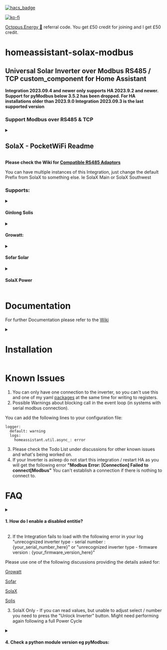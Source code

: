 [![hacs_badge](https://img.shields.io/badge/HACS-Default-41BDF5.svg)](https://github.com/hacs/integration)

[![ko-fi](https://www.ko-fi.com/img/githubbutton_sm.svg)](https://ko-fi.com/V7V51QQOL)

[Octopus.Energy 🐙](https://share.octopus.energy/wise-boar-813) referral code. You get £50 credit for joining and I get £50 credit.

# homeassistant-solax-modbus
## Universal Solar Inverter over Modbus RS485 / TCP custom_component for Home Assistant

**Integration 2023.09.4 and newer only supports HA 2023.9.2 and newer. Support for pyModbus below 3.5.2 has been dropped. For HA installations older than 2023.9.0 Integration 2023.09.3 is the last supported version**

### Support Modbus over RS485 & TCP

<details>
<summary>
 
## SolaX - PocketWiFi Readme

</summary>

**(Pocket LAN / Pocket WiFi v1 & v2 does not provide a Modbus connection in most situations, trouble shooting for Pocket WiFi will not be provided)**

#### Pocket WiFi 3.0 with Firmware V3.004.03 and above is only [officially supported](https://kb.solaxpower.com/data/detail/ff8080818407e2a701840a22dec20032.html). SolaX only mention Gen4 Hybrid, other Inverter may work?
- **Contact SolaX for latest version.**

(⚠I still don't recomend the PocketWiFi. If you loose all entites after normal operation, try power cycling your Inverter.

Another approach to fixing previously working PocketWiFi installs is to restart your rooter and then reload the integration in Home Assistant. If that doesn't work you can unplug PocketWifi usb for 30 seconds and plug it in again, then reload the integration. 

Updating / downgrading the Integration or Home Assitant wont help, you have lost the Internal Modbus connection between the Inverter and PocketWiFi and I am unable to assist with this issue.⚠)
</details>

**Please check the Wiki for [Compatible RS485 Adaptors](https://github.com/wills106/homeassistant-solax-modbus/wiki/Compatible-RS485-Adaptors)**

You can have multiple instances of this Integration, just change the default Prefix from SolaX to something else. Ie SolaX Main or SolaX Southwest

### Supports:

<details>
<summary>

#### Ginlong Solis

</summary>

- RHI-nK-48ES-5G Single Phase (lowercase n indicates Inverter size, ie 6kW)
- RHI-3PnK-HVES-5G Three Phase (lowercase n indicates Inverter size, ie 10kW)

</details>

<details>
<summary>

#### Growatt:

</summary>

 - AC Battery Storage:
   - SPA
  
 - Hybrid:
   - SPH
   - TL-XH
  
 - PV Only:
   - MAC
   - MAX
   - MID
   - TL-X

</details>

<details>
<summary>

#### Sofar Solar

</summary>

- HYDxxKTL-3P (plugin_sofar)
- HYDxxxxES (plugin_sofar_old)

</details>

<details>
<summary>

#### SolaX Power

</summary>

- A1 Hybrid - **WIP**
- Gen2 Hybrid
- Gen3 AC, Hybrid & Retrofit
- Gen4 Hybrid
  - Qcells Q.VOLT HYB-G3-3P
  - TIGO TSI
- J1 Hybrid - **WIP**
- X3 MIC / MIC PRO (Limited set of entities available)
- X1 Air/Boost/Mini (Limited set of entities available)

</details>

# Documentation

For further Documentation please refer to the [Wiki](https://github.com/wills106/homsassistant-solax-modbus/wiki)

<details>
<summary>

# Installation

</summary>

<B>Preferred Option</B>

You can add this custom_component directly through HACS, if you have HACS installed on your Home Assistant instance.

<B>Alternatively</B>

Download the zip / tar.gz source file from the release page.
- Extract the contents of the zip / tar.gz
- In the folder of the extracted content you will find a directory 'custom_components'.
- Copy this directory into your Home-Assistant '<config>' directory so that you end up with this directory structure: '<config>/custom_components/solax_modbus
- Restart Home-Assistant

<B>Post Installation</B>

After reboot of Home-Assistant, this integration can be configured through the integration setup UI

<img src="https://user-images.githubusercontent.com/18155231/200254318-265189d5-34e2-459e-9933-cdb05c05977b.png" width=40% height=40%>

TCP

<img src="https://user-images.githubusercontent.com/18155231/182889165-2b304b6d-f548-4551-a34c-d190ff510992.png" width=40% height=40%>

Serial

<img src="https://user-images.githubusercontent.com/18155231/182894989-e9767f7b-6c5e-482d-bc6e-8c2c7b8f9445.png" width=40% height=40%>

Any manual updates / HACS updates require a restart of Home Assistant to take effect.
- Any major changes might require deleting the Integration from the Integration page and adding again. If you name the Integration exactly the same including the Area if set, you should retain the same entity naming bar any name changes in the release. (Refer to the release notes for any naming change)

</details>

# Known Issues

1. You can only have one connection to the inverter, so you can't use this and one of my yaml [packages](https://github.com/wills106/homeassistant-config/tree/master/packages) at the same time for writing to registers.
2. Possible Warnings about blocking call in the event loop (in systems with serial modbus connection).

You can add the following lines to your configuration file:
```
logger:
  default: warning
  logs:
    homeassistant.util.async_: error
```
3. Please check the Todo List under discussions for other known issues and what's being worked on.
4. If your Inverter is asleep do not start this integration / restart HA as you will get the following error **"Modbus Error: [Connection] Failed to connect[Modbus"** You can't establish a connection if there is nothing to connect to.

# FAQ

<details>
<summary>

#### 1. How do I enable a disabled entitie?

</summary>

Example given is for "Config Max Export"
>Go to the SolaX Integration page.
>
>Find "+xy entities not shown"
>
>Click those till you find "Config Max Export"
>
>Then Cog/Gear icon.
>
>There is an option to enable it and press "UPDATE"

</details>

2. If the Integration fails to load with the following error in your log "unrecognized inverter type - serial number : {your_serial_number_here}" or "unrecognized inverter type - firmware version : {your_firmware_version_here}"

Please use one of the following discussions providing the details asked for:

[Growatt](https://github.com/wills106/homeassistant-solax-modbus/discussions/523)
  
[Sofar](https://github.com/wills106/homeassistant-solax-modbus/discussions/522)
  
[SolaX](https://github.com/wills106/homeassistant-solax-modbus/discussions/520)
  
[Solis](https://github.com/wills106/homeassistant-solax-modbus/discussions/521)

3. SolaX Only - If you can read values, but unable to adjust select / number you need to press the "Unlock Inverter" button. Might need performing again following a full Power Cycle

<details>
<summary>

#### 4. Check a python module version eg pyModbus:

</summary>

Virtual Machine - Goto the console:
```
   ha > login
   # docker exec -it homeassistant /bin/bash
   pip show pymodbus
```
   Docker (Core) - Goto the console:
```
   pip show pymodbus
```
   To list all modules:
```
   Replace:
   pip show pymodbus
   With:
   pip list
```
</details>